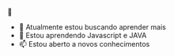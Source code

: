  👋

- 🔭 Atualmente estou buscando aprender mais
- 🌱 Estou aprendendo Javascript e JAVA
- 📫 Estou aberto a novos conhecimentos

